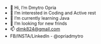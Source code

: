 - 👋 Hi, I’m Dmytro Opria
- 👀 I’m interested in Coding and Active rest
- 🌱 I’m currently learning Java
- 💞️ I’m looking for new frinds
- 📫 dimk824@gmail.com
- FB/INSTA/LinkedIn - @opriadmytro
